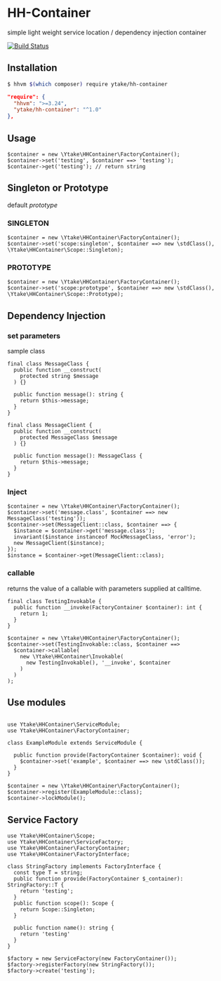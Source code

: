 # HH-Container
simple light weight service location / dependency injection container

[![Build Status](https://travis-ci.org/ytake/hh-container.svg?branch=master)](https://travis-ci.org/ytake/hh-container)

## Installation

```bash
$ hhvm $(which composer) require ytake/hh-container
```

```json
"require": {
  "hhvm": ">=3.24",
  "ytake/hh-container": "^1.0"
},
```

## Usage

```hack
$container = new \Ytake\HHContainer\FactoryContainer();
$container->set('testing', $container ==> 'testing');
$container->get('testing'); // return string
```

## Singleton or Prototype

default *prototype*

### SINGLETON

```hack
$container = new \Ytake\HHContainer\FactoryContainer();
$container->set('scope:singleton', $container ==> new \stdClass(), \Ytake\HHContainer\Scope::Singleton);
```

### PROTOTYPE

```hack
$container = new \Ytake\HHContainer\FactoryContainer();
$container->set('scope:prototype', $container ==> new \stdClass(), \Ytake\HHContainer\Scope::Prototype);
```

## Dependency Injection

### set parameters
sample class

```hack
final class MessageClass {
  public function __construct(
    protected string $message
  ) {}

  public function message(): string {
    return $this->message;
  }
}

final class MessageClient {
  public function __construct(
    protected MessageClass $message
  ) {}

  public function message(): MessageClass {
    return $this->message;
  }
}
```

### Inject

```hack
$container = new \Ytake\HHContainer\FactoryContainer();
$container->set('message.class', $container ==> new MessageClass('testing'));
$container->set(MessageClient::class, $container ==> {
  $instance = $container->get('message.class');
  invariant($instance instanceof MockMessageClass, 'error');
  new MessageClient($instance);
});
$instance = $container->get(MessageClient::class);
```

### callable
returns the value of a callable with parameters supplied at calltime.

```hack
final class TestingInvokable {
  public function __invoke(FactoryContainer $container): int {
    return 1;
  }
}

$container = new \Ytake\HHContainer\FactoryContainer();
$container->set(TestingInvokable::class, $container ==> 
  $container->callable(
    new \Ytake\HHContainer\Invokable(
      new TestingInvokable(), '__invoke', $container
    )
  )
);

```

## Use modules

```hack

use Ytake\HHContainer\ServiceModule;
use Ytake\HHContainer\FactoryContainer;

class ExampleModule extends ServiceModule {
  
  public function provide(FactoryContainer $container): void {
    $container->set('example', $container ==> new \stdClass());
  }
}

```

```hack
$container = new \Ytake\HHContainer\FactoryContainer();
$container->register(ExampleModule::class);
$container->lockModule();
```

## Service Factory

```hack
use Ytake\HHContainer\Scope;
use Ytake\HHContainer\ServiceFactory;
use Ytake\HHContainer\FactoryContainer;
use Ytake\HHContainer\FactoryInterface;

class StringFactory implements FactoryInterface {
  const type T = string;
  public function provide(FactoryContainer $_container): StringFactory::T {
    return 'testing';
  }
  public function scope(): Scope {
    return Scope::Singleton;
  }

  public function name(): string {
    return 'testing'
  }
}

$factory = new ServiceFactory(new FactoryContainer());
$factory->registerFactory(new StringFactory());
$factory->create('testing');
```
